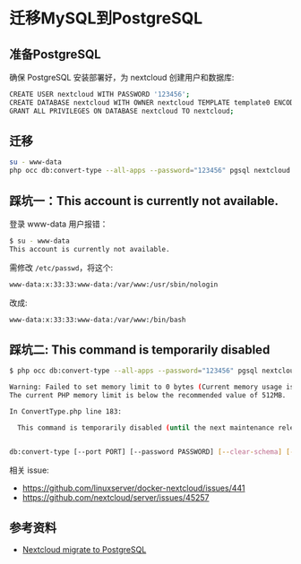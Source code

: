# 迁移MySQL到PostgreSQL

## 准备PostgreSQL

确保 PostgreSQL 安装部署好，为 nextcloud 创建用户和数据库:

```bash
CREATE USER nextcloud WITH PASSWORD '123456';
CREATE DATABASE nextcloud WITH OWNER nextcloud TEMPLATE template0 ENCODING 'UTF8';
GRANT ALL PRIVILEGES ON DATABASE nextcloud TO nextcloud;
```

## 迁移

```bash
su - www-data
php occ db:convert-type --all-apps --password="123456" pgsql nextcloud pgsql-postgresql.db nextcloud
```

## 踩坑一：This account is currently not available.

登录 www-data 用户报错：

```bash
$ su - www-data
This account is currently not available.
```

需修改 `/etc/passwd`，将这个:

```txt
www-data:x:33:33:www-data:/var/www:/usr/sbin/nologin
```

改成:

```txt
www-data:x:33:33:www-data:/var/www:/bin/bash
```

## 踩坑二: This command is temporarily disabled

```bash
$ php occ db:convert-type --all-apps --password="123456" pgsql nextcloud pgsql-postgresql.db nextcloud

Warning: Failed to set memory limit to 0 bytes (Current memory usage is 2097152 bytes) in Unknown on line 0
The current PHP memory limit is below the recommended value of 512MB.

In ConvertType.php line 183:

  This command is temporarily disabled (until the next maintenance release).


db:convert-type [--port PORT] [--password PASSWORD] [--clear-schema] [--all-apps] [--chunk-size CHUNK-SIZE] [--] <type> <username> <hostname> <database>
```

相关 issue:
- https://github.com/linuxserver/docker-nextcloud/issues/441
- https://github.com/nextcloud/server/issues/45257

## 参考资料

-  [Nextcloud migrate to PostgreSQL](https://blog.jeanbruenn.info/2022/11/25/nextcloud-migrate-to-postgresql/)
